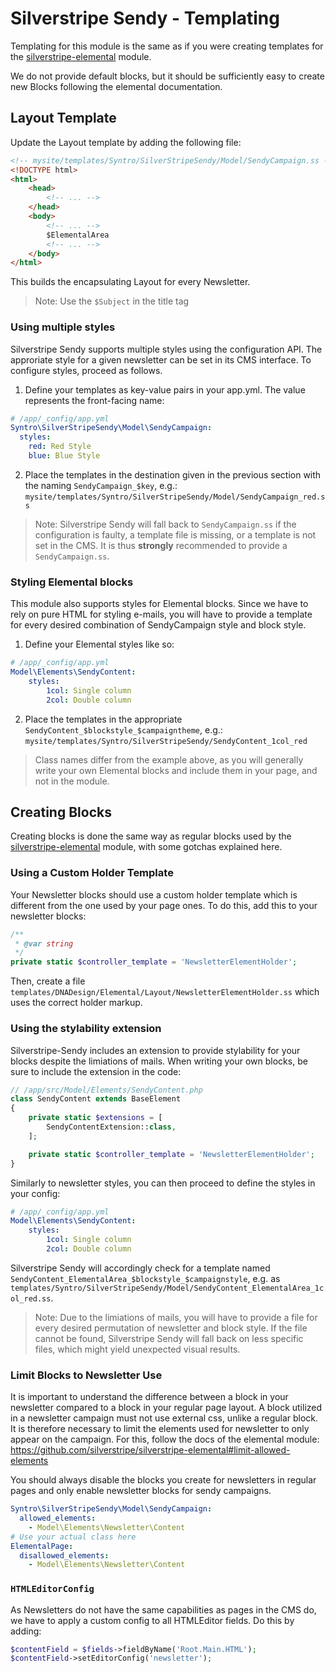# Silverstripe Sendy - Templating

Templating for this module is the same as if you were creating templates for
the [silverstripe-elemental](https://github.com/silverstripe/silverstripe-elemental) module.

We do not provide default blocks, but it should be sufficiently easy to create
new Blocks following the elemental documentation.

## Layout Template
Update the Layout template by adding the following file:

```html
<!-- mysite/templates/Syntro/SilverStripeSendy/Model/SendyCampaign.ss -->
<!DOCTYPE html>
<html>
    <head>
        <!-- ... -->
    </head>
    <body>
        <!-- ... -->
        $ElementalArea
        <!-- ... -->
    </body>
</html>
```

This builds the encapsulating Layout for every Newsletter.

> Note: Use the `$Subject` in the title tag

### Using multiple styles
Silverstripe Sendy supports multiple styles using the configuration API. The approriate style for a given newsletter can be set in its CMS interface.
To configure styles, proceed as follows.
1. Define your templates as key-value pairs in your app.yml. The value represents the front-facing name:
```yaml
# /app/_config/app.yml
Syntro\SilverStripeSendy\Model\SendyCampaign:
  styles:
    red: Red Style
    blue: Blue Style
 ```
 2. Place the templates in the destination given in the previous section with the naming `SendyCampaign_$key`, e.g.: `mysite/templates/Syntro/SilverStripeSendy/Model/SendyCampaign_red.ss`

> Note: Silverstripe Sendy will fall back to `SendyCampaign.ss` if the configuration is faulty, a template file is missing, or a template is not set in the CMS. It is thus **strongly** recommended to provide a `SendyCampaign.ss`.

### Styling Elemental blocks
This module also supports styles for Elemental blocks. Since we have to rely on pure HTML for styling e-mails, you will have to provide a template for every desired combination of SendyCampaign style and block style.
1. Define your Elemental styles like so:
```yaml
# /app/_config/app.yml
Model\Elements\SendyContent:
    styles:
        1col: Single column
        2col: Double column
```
2. Place the templates in the appropriate `SendyContent_$blockstyle_$campaigntheme`, e.g.: `mysite/templates/Syntro/SilverStripeSendy/SendyContent_1col_red`

> Class names differ from the example above, as you will generally write your own Elemental blocks and include them in your page, and not in the module.

## Creating Blocks
Creating blocks is done the same way as regular blocks used by the
[silverstripe-elemental](https://github.com/silverstripe/silverstripe-elemental) module,
with some gotchas explained here.

### Using a Custom Holder Template
Your Newsletter blocks should use a custom holder template which is different from
the one used by your page ones. To do this, add this to your newsletter blocks:

```php
/**
 * @var string
 */
private static $controller_template = 'NewsletterElementHolder';
```

Then, create a file `templates/DNADesign/Elemental/Layout/NewsletterElementHolder.ss`
which uses the correct holder markup.

### Using the stylability extension
Silverstripe-Sendy includes an extension to provide stylability for your blocks despite the limiations of mails. When writing your own blocks, be sure to include the extension in the code:

```php
// /app/src/Model/Elements/SendyContent.php
class SendyContent extends BaseElement
{
    private static $extensions = [
        SendyContentExtension::class,
    ];

    private static $controller_template = 'NewsletterElementHolder';
}
```

Similarly to newsletter styles, you can then proceed to define the styles in your config:
```yaml
# /app/_config/app.yml
Model\Elements\SendyContent:
    styles:
        1col: Single column
        2col: Double column
```

Silverstripe Sendy will accordingly check for a template named `SendyContent_ElementalArea_$blockstyle_$campaignstyle`, e.g. as `templates/Syntro/SilverStripeSendy/Model/SendyContent_ElementalArea_1col_red.ss`.

> Note: Due to the limiations of mails, you will have to provide a file for every desired permutation of newsletter and block style. If the file cannot be found, Silverstripe Sendy will fall back on less specific files, which might yield unexpected visual results.

### Limit Blocks to Newsletter Use
It is important to understand the difference between a block in your newsletter
compared to a block in your regular page layout. A block utilized in a newsletter
campaign must not use external css, unlike a regular block. It is therefore
necessary to limit the elements used for newsletter to only appear on the
campaign. For this, follow the docs of the elemental module:
https://github.com/silverstripe/silverstripe-elemental#limit-allowed-elements

You should always disable the blocks you create for newsletters in regular pages
and only enable newsletter blocks for sendy campaigns.
```yml
Syntro\SilverStripeSendy\Model\SendyCampaign:
  allowed_elements:
    - Model\Elements\Newsletter\Content
# Use your actual class here
ElementalPage:
  disallowed_elements:
    - Model\Elements\Newsletter\Content
```

### `HTMLEditorConfig`
As Newsletters do not have the same capabilities as pages in the CMS do, we have
to apply a custom config to all HTMLEditor fields. Do this by adding:

```php
$contentField = $fields->fieldByName('Root.Main.HTML');
$contentField->setEditorConfig('newsletter');
```
